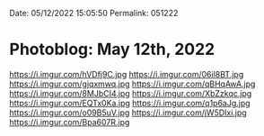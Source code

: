 
Date: 05/12/2022 15:05:50
Permalink: 051222


# Photoblog: May 12th, 2022

https://i.imgur.com/hVDfj9C.jpg
https://i.imgur.com/06il8BT.jpg
https://i.imgur.com/gjqxmwq.jpg
https://i.imgur.com/qBHqAwA.jpg
https://i.imgur.com/8MJbCI4.jpg
https://i.imgur.com/XbZzkqc.jpg
https://i.imgur.com/EQTx0Ka.jpg
https://i.imgur.com/q1p6aJg.jpg
https://i.imgur.com/o09B5uV.jpg
https://i.imgur.com/jW5DIxi.jpg
https://i.imgur.com/Bpa607R.jpg